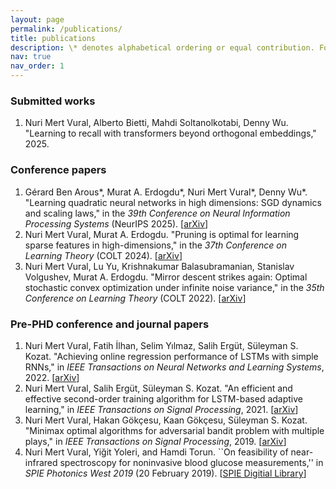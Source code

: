 ```yaml
---
layout: page
permalink: /publications/
title: publications
description: \* denotes alphabetical ordering or equal contribution. For complete list see <a href="https://scholar.google.ca/citations?user=sRXFZrUAAAAJ&hl=en&oi=ao" target="_blank" rel="noopener noreferrer"> Google Scholar </a>
nav: true
nav_order: 1
---
```


### Submitted works
1.  Nuri Mert Vural, Alberto Bietti, Mahdi Soltanolkotabi, Denny Wu. "Learning to recall with transformers beyond orthogonal embeddings," 2025.


### Conference papers
1. Gérard Ben Arous\*, Murat A. Erdogdu\*, Nuri Mert Vural\*, Denny Wu\*. "Learning quadratic neural networks in high dimensions: SGD dynamics and scaling laws,"  in the *39th Conference on Neural Information Processing Systems* (NeurIPS 2025). \[[arXiv](https://arxiv.org/abs/2508.03688)\]
2. Nuri Mert Vural, Murat A. Erdogdu. "Pruning is optimal for learning sparse features in high-dimensions," in the *37th Conference on Learning Theory* (COLT 2024).  \[[arXiv](https://arxiv.org/abs/2406.08658)\]
3. Nuri Mert Vural, Lu Yu, Krishnakumar Balasubramanian, Stanislav Volgushev, Murat A. Erdogdu.  "Mirror descent strikes again: Optimal stochastic convex optimization under infinite noise variance," in the *35th Conference on Learning Theory* (COLT 2022). \[[arXiv](https://arxiv.org/abs/2202.11632)\]

### Pre-PHD conference and journal papers    
1. Nuri Mert Vural,  Fatih İlhan, Selim Yılmaz, Salih Ergüt, Süleyman S. Kozat. "Achieving online regression performance of LSTMs with simple RNNs," in *IEEE Transactions on Neural Networks and Learning Systems*,    2022.  \[[arXiv](https://arxiv.org/abs/2005.08948)\]
2. Nuri Mert Vural,  Salih Ergüt,  Süleyman S. Kozat. "An efficient and effective second-order training algorithm for LSTM-based adaptive learning," in *IEEE Transactions on Signal Processing*,  2021.  \[[arXiv](https://arxiv.org/abs/1910.09857)\]
3. Nuri Mert  Vural,  Hakan Gökçesu,  Kaan Gökçesu,   Süleyman S. Kozat. "Minimax optimal algorithms for adversarial bandit problem with multiple plays," in *IEEE Transactions on Signal Processing*, 2019. \[[arXiv](https://arxiv.org/abs/1911.11122)\]
4. Nuri Mert Vural, Yiğit Yoleri, and Hamdi Torun.  ``On feasibility of near-infrared spectroscopy for noninvasive blood glucose measurements,'' in *SPIE Photonics West 2019* (20 February 2019).  \[[SPIE Digitial Library](https://www.spiedigitallibrary.org/conference-proceedings-of-spie/10885/2503852/On-feasibility-of-near-infrared-spectroscopy-for-noninvasive-blood-glucose/10.1117/12.2503852.short?SSO=1)\]
